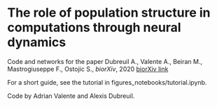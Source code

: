 # The role of population structure in computations through neural dynamics

Code and networks for the paper Dubreuil A., Valente A., Beiran M., Mastrogiuseppe F., Ostojic S., *biorXiv*, 2020
[biorXiv link](https://www.biorxiv.org/content/10.1101/2020.07.03.185942v2)

For a short guide, see the tutorial in figures_notebooks/tutorial.ipynb.

Code by Adrian Valente and Alexis Dubreuil.
